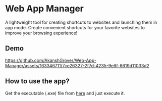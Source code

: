 # Web App Manager
A lightweight tool for creating shortcuts to websites and launching them in app mode. Create convenient shortcuts for your favorite websites to improve your browsing experience!

## Demo
https://github.com/AkanshGrover/Web-App-Manager/assets/163346711/7ce26327-2f7d-4235-9e6f-6619d11033d2

## How to use the app?
Get the executable (.exe) file from [here](https://github.com/AkanshGrover/Web-App-Manager/releases) and just execute it.

